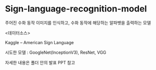 # Sign-language-recognition-model

주어진 수화 동작 이미지를 인식하고, 수화 동작에 해당하는 알파벳을 출력하는 모델

<데이터소스>

Kaggle – American Sign Language

시도한 모델 : GoogleNet(InceptionV3), ResNet, VGG

자세한 내용은 폴더 안의 발표 PPT 참고
